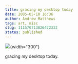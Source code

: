 ```yaml
---
title: gracing my desktop today
date: 2005-05-10 16:36
author: Andrew Matthews
tags: art, misc
slug: 111570713826472332
status: published
---
```


[
](http://www.deviantart.com/view/18140358/)[](http://www.deviantart.com/view/18140358/)

![](http://tn3-1.deviantart.com/300W/fs5.deviantart.com/i/2005/129/2/1/H_A_T_E__M_A_C_H_I_NE_by_1347.jpg){width="300"}

gracing my desktop today.
